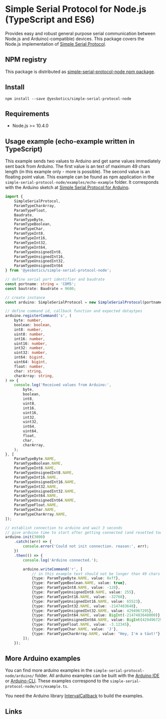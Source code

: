 # Simple Serial Protocol for Node.js (TypeScript and ES6)
Provides easy and robust general purpose serial communication between Node.js and Arduino(-compatible) devices.
This package covers the Node.js implementation of [Simple Serial Protocol].

## NPM registry
This package is distributed as [simple-serial-protocol-node npm package].

## Install
`npm install --save @yesbotics/simple-serial-protocol-node`

## Requirements
* Node.js >= 10.4.0 
 
## Usage example (echo-example written in TypeScript)
This example sends two values to Arduino and get same values immediately sent back from Arduino.
The first value is an text of maximum 49 chars length (in this example only - more is possible).
The second value is an floating point value.
This example can be found as npm application in the `simple-serial-protocol-node/examples/echo-example` folder.
It corresponds with the Arduino sketch at [Simple Serial Protocol for Arduino].

```typescript
import {
    SimpleSerialProtocol,
    ParamTypeCharArray,
    ParamTypeFloat,
    Baudrate,
    ParamTypeByte,
    ParamTypeBoolean,
    ParamTypeChar,
    ParamTypeInt8,
    ParamTypeInt16,
    ParamTypeInt32,
    ParamTypeInt64,
    ParamTypeUnsignedInt8,
    ParamTypeUnsignedInt16,
    ParamTypeUnsignedInt32,
    ParamTypeUnsignedInt64
} from '@yesbotics/simple-serial-protocol-node';

// define serial port identifier and baudrate
const portname: string = 'COM5';
const bautrate: Baudrate = 9600;

// create instance
const arduino: SimpleSerialProtocol = new SimpleSerialProtocol(portname, bautrate);

// define command id, callback function and expected dataytpes
arduino.registerCommand('s', (
    byte: number,
    boolean: boolean,
    int8: number,
    uint8: number,
    int16: number,
    uint16: number,
    int32: number,
    uint32: number,
    int64: bigint,
    uint64: bigint,
    float: number,
    char: string,
    charArray: string,
) => {
    console.log('Received values from Arduino:',
        byte,
        boolean,
        int8,
        uint8,
        int16,
        uint16,
        int32,
        uint32,
        int64,
        uint64,
        float,
        char,
        charArray,
    );
}, [
    ParamTypeByte.NAME,
    ParamTypeBoolean.NAME,
    ParamTypeInt8.NAME,
    ParamTypeUnsignedInt8.NAME,
    ParamTypeInt16.NAME,
    ParamTypeUnsignedInt16.NAME,
    ParamTypeInt32.NAME,
    ParamTypeUnsignedInt32.NAME,
    ParamTypeInt64.NAME,
    ParamTypeUnsignedInt64.NAME,
    ParamTypeFloat.NAME,
    ParamTypeChar.NAME,
    ParamTypeCharArray.NAME,
]);

// establish connection to arduino and wait 3 seconds
// give arduino time to start after getting connected (and resetted too)
arduino.init(3000)
    .catch((err) => {
        console.error('Could not init connection. reason:', err);
    })
    .then(() => {
        console.log('Arduino connected.');

        arduino.writeCommand('r', [
            // in this example text should not be longer than 49 chars (max length is defined in Arduiono sketch)
            {type: ParamTypeByte.NAME, value: 0xff},
            {type: ParamTypeBoolean.NAME, value: true},
            {type: ParamTypeInt8.NAME, value: -128},
            {type: ParamTypeUnsignedInt8.NAME, value: 255},
            {type: ParamTypeInt16.NAME, value: -32768},
            {type: ParamTypeUnsignedInt16.NAME, value: 65523},
            {type: ParamTypeInt32.NAME, value: -2147483648},
            {type: ParamTypeUnsignedInt32.NAME, value: 4294967295},
            {type: ParamTypeInt64.NAME, value: BigInt(-2147483648000)},
            {type: ParamTypeUnsignedInt64.NAME, value: BigInt(4294967295000)},
            {type: ParamTypeFloat.NAME, value: -3.12345},
            {type: ParamTypeChar.NAME, value: 'J'},
            {type: ParamTypeCharArray.NAME, value: "Hey, I'm a täxt!"},
        ]);
    });
```

## More Arduino examples

You can find more arduino examples in the `simple-serial-protocol-node/arduino/` folder. All arduino examples can be built
with the [Arduino IDE] or [Arduino-CLI]. These examples correspond to the `simple-serial-protocol-node/src/example.ts`.

You need the Arduino library [IntervalCallback] to build the examples.

## Links
[Simple Serial Protocol]:https://gitlab.com/yesbotics/simple-serial-protocol/simple-serial-protocol-docs
[simple-serial-protocol-node npm package]:https://www.npmjs.com/package/@yesbotics/simple-serial-protocol-node
[Simple Serial Protocol for Arduino]:https://gitlab.com/yesbotics/simple-serial-protocol/simple-serial-protocol-arduino
[Arduino IDE]:https://www.arduino.cc/en/main/software
[Arduino-CLI]:https://github.com/arduino/arduino-cli
[IntervalCallback]:https://gitlab.com/yesbotics/libs/arduino/interval-callback
